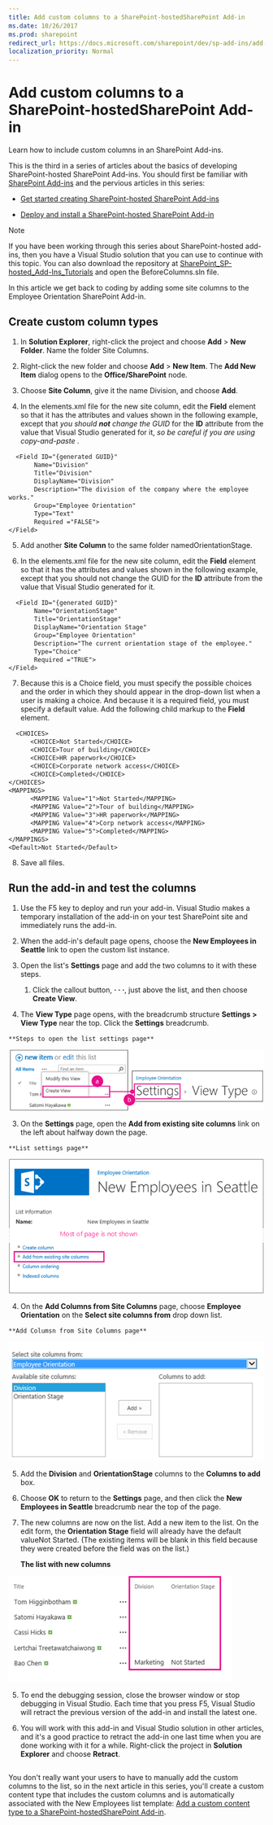 ```yaml
---
title: Add custom columns to a SharePoint-hostedSharePoint Add-in
ms.date: 10/26/2017
ms.prod: sharepoint
redirect_url: https://docs.microsoft.com/sharepoint/dev/sp-add-ins/add-custom-columns-to-a-sharepoint-hosted-sharepoint-add-in/
localization_priority: Normal
---
```



# Add custom columns to a SharePoint-hostedSharePoint Add-in
Learn how to include custom columns in an SharePoint Add-ins.

This is the third in a series of articles about the basics of developing SharePoint-hosted SharePoint Add-ins. You should first be familiar with  [SharePoint Add-ins](sharepoint-add-ins.md) and the pervious articles in this series:
 

-  [Get started creating SharePoint-hosted SharePoint Add-ins](get-started-creating-sharepoint-hosted-sharepoint-add-ins.md)
    
 
-  [Deploy and install a SharePoint-hosted SharePoint Add-in](deploy-and-install-a-sharepoint-hosted-sharepoint-add-in.md)
    
 

> [!NOTE] 
> If you have been working through this series about SharePoint-hosted add-ins, then you have a Visual Studio solution that you can use to continue with this topic. You can also download the repository at  [SharePoint_SP-hosted_Add-Ins_Tutorials](https://github.com/OfficeDev/SharePoint_SP-hosted_Add-Ins_Tutorials) and open the BeforeColumns.sln file.
 

In this article we get back to coding by adding some site columns to the Employee Orientation SharePoint Add-in.
 

## Create custom column types


 

 

1. In  **Solution Explorer**, right-click the project and choose  **Add** > **New Folder**. Name the folder Site Columns.
    
 
2. Right-click the new folder and choose  **Add** > **New Item**. The  **Add New Item** dialog opens to the **Office/SharePoint** node.
    
 
3. Choose  **Site Column**, give it the name Division, and choose  **Add**.
    
 
4. In the elements.xml file for the new site column, edit the  **Field** element so that it has the attributes and values shown in the following example, except that *you should  **not** change the GUID*  for the **ID** attribute from the value that Visual Studio generated for it, *so be careful if you are using copy-and-paste*  .
    
```
  <Field ID="{generated GUID}" 
       Name="Division" 
       Title="Division" 
       DisplayName="Division" 
       Description="The division of the company where the employee works." 
       Group="Employee Orientation" 
       Type="Text" 
       Required ="FALSE">
</Field>
```

5. Add another  **Site Column** to the same folder namedOrientationStage.
    
 
6. In the elements.xml file for the new site column, edit the  **Field** element so that it has the attributes and values shown in the following example, except that you should not change the GUID for the **ID** attribute from the value that Visual Studio generated for it.
    
```
  <Field ID="{generated GUID}" 
       Name="OrientationStage" 
       Title="OrientationStage"
       DisplayName="Orientation Stage" 
       Group="Employee Orientation" 
       Description="The current orientation stage of the employee." 
       Type="Choice"
       Required ="TRUE">
</Field>
```

7. Because this is a Choice field, you must specify the possible choices and the order in which they should appear in the drop-down list when a user is making a choice. And because it is a required field, you must specify a default value. Add the following child markup to the  **Field** element.
    
```
  <CHOICES>
      <CHOICE>Not Started</CHOICE>
      <CHOICE>Tour of building</CHOICE>
      <CHOICE>HR paperwork</CHOICE>
      <CHOICE>Corporate network access</CHOICE>
      <CHOICE>Completed</CHOICE>
</CHOICES>
<MAPPINGS>
      <MAPPING Value="1">Not Started</MAPPING>
      <MAPPING Value="2">Tour of building</MAPPING>
      <MAPPING Value="3">HR paperwork</MAPPING>
      <MAPPING Value="4">Corp network access</MAPPING>
      <MAPPING Value="5">Completed</MAPPING>
</MAPPINGS>
<Default>Not Started</Default>
```

8. Save all files.
    
 

## Run the add-in and test the columns


 

 

1. Use the F5 key to deploy and run your add-in. Visual Studio makes a temporary installation of the add-in on your test SharePoint site and immediately runs the add-in. 
    
 
2. When the add-in's default page opens, choose the  **New Employees in Seattle** link to open the custom list instance.
    
 
3. Open the list's  **Settings** page and add the two columns to it with these steps.
    
      1. Click the callout button,  **· · ·**, just above the list, and then choose  **Create View**.
    
 
  2. The  **View Type** page opens, with the breadcrumb structure **Settings > View Type** near the top. Click the **Settings** breadcrumb.
    
    **Steps to open the list settings page**

 

  ![New Employee in Seattle list with callout button and Create View item highlighted as step one. Then arrow to Create View page with Settings breadcrumb highlighted.](../images/6c119cae-adf8-42ff-9890-f3aa1e11719d.png)
 

    
    
 
  3. On the  **Settings** page, open the **Add from existing site columns** link on the left about halfway down the page.
    
    **List settings page**

 

  ![The list instance settings page with the link for Add Columns from Site Columns highlighted.](../images/a8698b77-b9d2-40f6-89f6-ccc3c6e06073.png)
 

    
    
 
  4. On the  **Add Columns from Site Columns** page, choose **Employee Orientation** on the **Select site columns from** drop down list.
    
    **Add Columsn from Site Columns page**

 

  ![The SharePoint column selection control, with Employee Orientation selected in the drop down labelled Select site columns.](../images/3b33c622-c52a-45fd-8ea1-d7f307539753.png)
 

    
    
 
  5. Add the  **Division** and **OrientationStage** columns to the **Columns to add** box.
    
 
  6. Choose  **OK** to return to the **Settings** page, and then click the **New Employees in Seattle** breadcrumb near the top of the page.
    
 
4. The new columns are now on the list. Add a new item to the list. On the edit form, the  **Orientation Stage** field will already have the default valueNot Started. (The existing items will be blank in this field because they were created before the field was on the list.)
    
    **The list with new columns**

 

  ![The list with the new Division and Orientation Stage columns.](../images/d4e17424-c06b-4635-aab8-4912cee5fe35.png)
 

    
    
 
5. To end the debugging session, close the browser window or stop debugging in Visual Studio. Each time that you press F5, Visual Studio will retract the previous version of the add-in and install the latest one.
    
 
6. You will work with this add-in and Visual Studio solution in other articles, and it's a good practice to retract the add-in one last time when you are done working with it for a while. Right-click the project in  **Solution Explorer** and choose **Retract**.
    
 

## 
<a name="Nextsteps"> </a>

You don't really want your users to have to manually add the custom columns to the list, so in the next article in this series, you'll create a custom content type that includes the custom columns and is automatically associated with the New Employees list template:  [Add a custom content type to a SharePoint-hostedSharePoint Add-in](add-a-custom-content-type-to-a-sharepoint-hostedsharepoint-add-in.md). 
 

 

